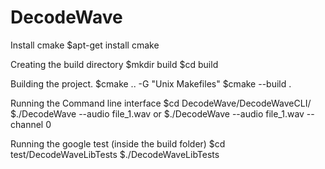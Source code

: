# DecodeWave

Install cmake
$apt-get install cmake

Creating the build directory
$mkdir build
$cd build

Building the project.
$cmake .. -G "Unix Makefiles"
$cmake --build . 

Running the Command line interface
$cd DecodeWave/DecodeWaveCLI/
$./DecodeWave --audio file_1.wav
or
$./DecodeWave --audio file_1.wav --channel 0

Running the google test (inside the build folder)
$cd test/DecodeWaveLibTests
$./DecodeWaveLibTests